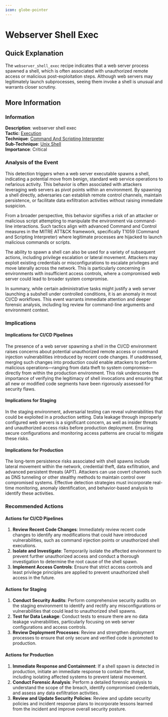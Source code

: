 ```yaml
---
icon: globe-pointer
---
```


# Webserver Shell Exec

## Quick Explanation

The `webserver_shell_exec` recipe indicates that a web server process spawned a shell, which is often associated with unauthorized remote access or malicious post-exploitation steps. Although web servers may legitimately launch subprocesses, seeing them invoke a shell is unusual and warrants closer scrutiny.

## More Information

### Information

**Description**: webserver shell exec  
**Tactic**: [Execution](https://jibril.garnet.ai/mitre/mitre/ta0002)  
**Technique**: [Command And Scripting Interpreter](https://jibril.garnet.ai/mitre/mitre/ta0002/t1059)  
**Sub-Technique**: [Unix Shell](https://jibril.garnet.ai/mitre/mitre/ta0002/t1059/t1059.004)  
**Importance**: Critical

### Analysis of the Event

This detection triggers when a web server executable spawns a shell, indicating a potential move from benign, standard web service operations to nefarious activity. This behavior is often associated with attackers leveraging web servers as pivot points within an environment. By spawning a shell directly, adversaries can establish remote control channels, maintain persistence, or facilitate data exfiltration activities without raising immediate suspicion.

From a broader perspective, this behavior signifies a risk of an attacker or malicious script attempting to manipulate the environment via command-line interactions. Such tactics align with advanced Command and Control measures in the MITRE ATT\&CK framework, specifically T1059 (Command and Scripting Interpreter) where legitimate processes are hijacked to launch malicious commands or scripts.

The ability to spawn a shell can also be used for a variety of subsequent actions, including privilege escalation or lateral movement. Attackers may exploit existing credentials or misconfigurations to escalate privileges and move laterally across the network. This is particularly concerning in environments with insufficient access controls, where a compromised web server could lead to broader system compromise.

In summary, while certain administrative tasks might justify a web server launching a subshell under controlled conditions, it is an anomaly in most CI/CD workflows. This event warrants immediate attention and deeper forensic analysis, including log review for command-line arguments and environment context.

### Implications

#### Implications for CI/CD Pipelines

The presence of a web server spawning a shell in the CI/CD environment raises concerns about potential unauthorized remote access or command injection vulnerabilities introduced by recent code changes. If unaddressed, merging such changes into production could enable attackers to perform malicious operations—ranging from data theft to system compromise—directly from within the production environment. This risk underscores the importance of verifying the legitimacy of shell invocations and ensuring that all new or modified code segments have been rigorously assessed for security flaws.

#### Implications for Staging

In the staging environment, adversarial testing can reveal vulnerabilities that could be exploited in a production setting. Data leakage through improperly configured web servers is a significant concern, as well as insider threats and unauthorized access risks before production deployment. Ensuring secure configurations and monitoring access patterns are crucial to mitigate these risks.

#### Implications for Production

The long-term persistence risks associated with shell spawns include lateral movement within the network, credential theft, data exfiltration, and advanced persistent threats (APT). Attackers can use covert channels such as DNS tunneling or other stealthy methods to maintain control over compromised systems. Effective detection strategies must incorporate real-time monitoring, anomaly identification, and behavior-based analysis to identify these activities.

### Recommended Actions

#### Actions for CI/CD Pipelines

1. **Review Recent Code Changes**: Immediately review recent code changes to identify any modifications that could have introduced vulnerabilities, such as command injection points or unauthorized shell executions.
2. **Isolate and Investigate**: Temporarily isolate the affected environment to prevent further unauthorized access and conduct a thorough investigation to determine the root cause of the shell spawn.
3. **Implement Access Controls**: Ensure that strict access controls and least privilege principles are applied to prevent unauthorized shell access in the future.

#### Actions for Staging

1. **Conduct Security Audits**: Perform comprehensive security audits on the staging environment to identify and rectify any misconfigurations or vulnerabilities that could lead to unauthorized shell spawns.
2. **Test for Data Leakage**: Conduct tests to ensure there are no data leakage vulnerabilities, particularly focusing on web server configurations and access controls.
3. **Review Deployment Processes**: Review and strengthen deployment processes to ensure that only secure and verified code is promoted to production.

#### Actions for Production

1. **Immediate Response and Containment**: If a shell spawn is detected in production, initiate an immediate response to contain the threat, including isolating affected systems to prevent lateral movement.
2. **Conduct Forensic Analysis**: Perform a detailed forensic analysis to understand the scope of the breach, identify compromised credentials, and assess any data exfiltration activities.
3. **Review and Update Security Policies**: Review and update security policies and incident response plans to incorporate lessons learned from the incident and improve overall security posture.
